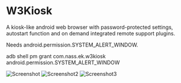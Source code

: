 # W3Kiosk
A kiosk-like android web browser with password-protected settings, autostart function and on demand integrated remote support plugins.

Needs android.permission.SYSTEM_ALERT_WINDOW.

adb shell pm grant com.nass.ek.w3kiosk android.permission.SYSTEM_ALERT_WINDOW

![Screenshot](screenshot.png) ![Screenshot2](screenshot2.png) ![Screenshot3](screenshot3.png)